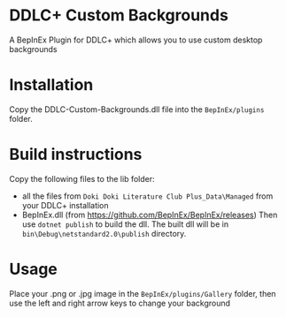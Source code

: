 # DDLC+ Custom Backgrounds
A BepInEx Plugin for DDLC+ which allows you to use custom desktop backgrounds

# Installation
Copy the DDLC-Custom-Backgrounds.dll file into the `BepInEx/plugins` folder. 

# Build instructions
Copy the following files to the lib folder:
* all the files from `Doki Doki Literature Club Plus_Data\Managed` from your DDLC+ installation
* BepInEx.dll (from https://github.com/BepInEx/BepInEx/releases)
Then use `dotnet publish` to build the dll. The built dll will be in `bin\Debug\netstandard2.0\publish` directory.

# Usage
Place your .png or .jpg image in the `BepInEx/plugins/Gallery` folder, then use the left and right arrow keys to change your background
